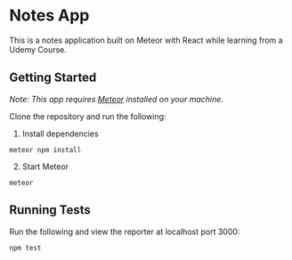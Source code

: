 # Notes App

This is a notes application built on Meteor with React while learning from a Udemy Course.

## Getting Started

*Note: This app requires [Meteor](https://www.meteor.com/) installed on your machine.*

Clone the repository and run the following:

1. Install dependencies
```
meteor npm install
```
2. Start Meteor
```
meteor
```

## Running Tests

Run the following and view the reporter at localhost port 3000:
```
npm test
```